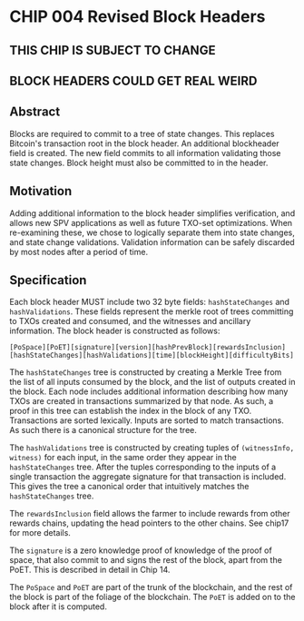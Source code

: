 # CHIP 004 Revised Block Headers

## THIS CHIP IS SUBJECT TO CHANGE
## BLOCK HEADERS COULD GET REAL WEIRD

## Abstract
Blocks are required to commit to a tree of state changes. This replaces Bitcoin's transaction root in the block header. An additional blockheader field is created. The new field commits to all information validating those state changes. Block height must also be committed to in the header.

## Motivation

Adding additional information to the block header simplifies verification, and allows new SPV applications as well as future TXO-set optimizations. When re-examining these, we chose to logically separate them into state changes, and state change validations. Validation information can be safely discarded by most nodes after a period of time.

## Specification

Each block header MUST include two 32 byte fields: `hashStateChanges` and `hashValidations`. These fields represent the merkle root of trees committing to TXOs created and consumed, and the witnesses and ancillary information. The block header is constructed as follows:

```
[PoSpace][PoET][signature][version][hashPrevBlock][rewardsInclusion][hashStateChanges][hashValidations][time][blockHeight][difficultyBits]
```

The `hashStateChanges` tree is constructed by creating a Merkle Tree from the list of all inputs consumed by the block, and the list of outputs created in the block. Each node includes additional information describing how many TXOs are created in transactions summarized by that node. As such, a proof in this tree can establish the index in the block of any TXO. Transactions are sorted lexically. Inputs are sorted to match transactions. As such there is a canonical structure for the tree.

The `hashValidations` tree is constructed by creating tuples of `(witnessInfo, witness)` for each input, in the same order they appear in the `hashStateChanges` tree. After the tuples corresponding to the inputs of a single transaction the aggregate signature for that transaction is included. This gives the tree a canonical order that intuitively matches the `hashStateChanges` tree.

The `rewardsInclusion` field allows the farmer to include rewards from other rewards chains, updating the head pointers to the other chains. See chip17 for more details.

The `signature` is a zero knowledge proof of knowledge of the proof of space, that also commit to and signs the rest of the block, apart from the PoET. This is described in detail in Chip 14.

The `PoSpace` and `PoET` are part of the trunk of the blockchain, and the rest of the block is part of the foliage of the blockchain.
The `PoET` is added on to the block after it is computed.